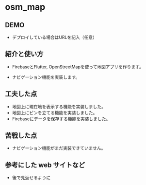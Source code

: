 # osm_map

## DEMO

  - デプロイしている場合はURLを記入（任意）

## 紹介と使い方

  - FirebaseとFlutter, OpenStreetMapを使って地図アプリを作ります。

  - ナビゲーション機能を実装します。

## 工夫した点

  - 地図上に現在地を表示する機能を実装しました。
  - 地図上にピンを立てる機能を実装しました。
  - Firebaseにデータを保存する機能を実装しました。

## 苦戦した点

  - ナビゲーション機能がまだ実装できていません。

## 参考にした web サイトなど

  - 後で見返せるように